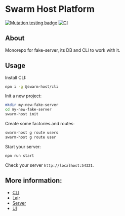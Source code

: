 # Swarm Host Platform

[![Mutation testing badge](https://img.shields.io/endpoint?style=flat&url=https%3A%2F%2Fbadge-api.stryker-mutator.io%2Fgithub.com%2Fonechiporenko%2Fswarm-host-platform%2Fmaster)](https://dashboard.stryker-mutator.io/reports/github.com/onechiporenko/swarm-host-platform/master)
[![CI](https://github.com/onechiporenko/swarm-host-platform/actions/workflows/nodejs.yml/badge.svg)](https://github.com/onechiporenko/swarm-host-platform/actions/workflows/nodejs.yml)

## About

Monorepo for fake-server, its DB and CLI to work with it.

## Usage

Install CLI:

```bash
npm i -g @swarm-host/cli
```

Init a new project:

```bash
mkdir my-new-fake-server
cd my-new-fake-server
swarm-host init
```

Create some factories and routes:

```bash
swarm-host g route users
swarm-host g route user
```

Start your server:

```bash
npm run start
```

Check your server `http://localhost:54321`.

## More information:

* [CLI](https://github.com/onechiporenko/swarm-host-platform/tree/master/packages/cli)
* [Lair](https://github.com/onechiporenko/swarm-host-platform/tree/master/packages/lair)
* [Server](https://github.com/onechiporenko/swarm-host-platform/tree/master/packages/server)
* [UI](https://github.com/onechiporenko/swarm-host-platform/tree/master/packages/ui)
